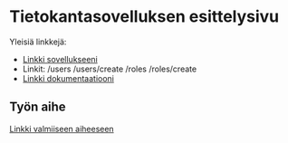 ﻿# Tietokantasovelluksen esittelysivu

Yleisiä linkkejä:

* [Linkki sovellukseeni](https://hospital-schedule.herokuapp.com/)
* Linkit: /users /users/create /roles /roles/create
* [Linkki dokumentaatiooni](doc/dokumentaatio.pdf)

## Työn aihe

[Linkki valmiiseen aiheeseen](http://advancedkittenry.github.io/suunnittelu_ja_tyoymparisto/aiheet/Laakariaseman_tyovuorolista.html) 
